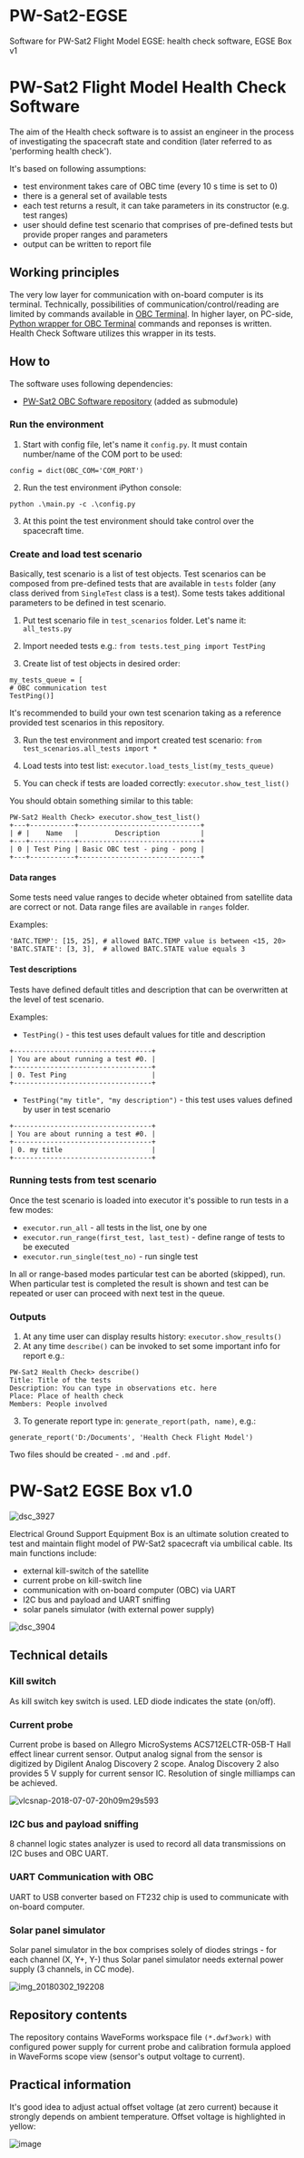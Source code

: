 # PW-Sat2-EGSE
Software for PW-Sat2 Flight Model EGSE: health check software, EGSE Box v1

# PW-Sat2 Flight Model Health Check Software

The aim of the Health check software is to assist an engineer in the process of investigating the spacecraft state and condition (later referred to as 'performing health check').

It's based on following assumptions:
* test environment takes care of OBC time (every 10 s time is set to 0)
* there is a general set of available tests
* each test returns a result, it can take parameters in its constructor (e.g. test ranges)
* user should define test scenario that comprises of pre-defined tests but provide proper ranges and parameters
* output can be written to report file

## Working principles

The very low layer for communication with on-board computer is its terminal. Technically, possibilities of communication/control/reading are limited by commands available in [OBC Terminal](https://github.com/PW-Sat2/PWSat2OBC/blob/master/src/terminal.cpp#L7). In higher layer, on PC-side, [Python wrapper for OBC Terminal](https://github.com/PW-Sat2/PWSat2OBC/tree/master/integration_tests/obc) commands and reponses is written. Health Check Software utilizes this wrapper in its tests.

## How to

The software uses following dependencies:

* [PW-Sat2 OBC Software repository](https://github.com/PW-Sat2/PWSat2OBC) (added as submodule)

### Run the environment

1. Start with config file, let's name it `config.py`. It must contain number/name of the COM port to be used:

```
config = dict(OBC_COM='COM_PORT')
```

2. Run the test environment iPython console:

```python .\main.py -c .\config.py```

3. At this point the test environment should take control over the spacecraft time.

### Create and load test scenario

Basically, test scenario is a list of test objects. Test scenarios can be composed from pre-defined tests that are available in `tests` folder (any class derived from `SingleTest` class is a test). Some tests takes additional parameters to be defined in test scenario.

1. Put test scenario file in `test_scenarios` folder. Let's name it: `all_tests.py`

2. Import needed tests e.g.: `from tests.test_ping import TestPing`

2. Create list of test objects in desired order:

```
my_tests_queue = [
# OBC communication test
TestPing()]
```

It's recommended to build your own test scenarion taking as a reference provided test scenarios in this repository.

3. Run the test environment and import created test scenario:
`from test_scenarios.all_tests import *`

4. Load tests into test list:
`executor.load_tests_list(my_tests_queue)`

5. You can check if tests are loaded correctly:
`executor.show_test_list()`

You should obtain something similar to this table:
```
PW-Sat2 Health Check> executor.show_test_list()
+---+-----------+------------------------------+
| # |    Name   |         Description          |
+---+-----------+------------------------------+
| 0 | Test Ping | Basic OBC test - ping - pong |
+---+-----------+------------------------------+
```

#### Data ranges

Some tests need value ranges to decide wheter obtained from satellite data are correct or not. Data range files are available in `ranges` folder.

Examples:
```
'BATC.TEMP': [15, 25], # allowed BATC.TEMP value is between <15, 20>
'BATC.STATE': [3, 3],  # allowed BATC.STATE value equals 3
```

#### Test descriptions
Tests have defined default titles and description that can be overwritten at the level of test scenario.

Examples:
* `TestPing()` - this test uses default values for title and description

```
+----------------------------------+
| You are about running a test #0. |
+----------------------------------+
| 0. Test Ping                     |
+----------------------------------+
```

* `TestPing("my title", "my description")` - this test uses values defined by user in test scenario

```
+----------------------------------+
| You are about running a test #0. |
+----------------------------------+
| 0. my title                      |
+----------------------------------+
```

### Running tests from test scenario

Once the test scenario is loaded into executor it's possible to run tests in a few modes:
* `executor.run_all` - all tests in the list, one by one
* `executor.run_range(first_test, last_test)` - define range of tests to be executed
* `executor.run_single(test_no)` - run single test

In all or range-based modes particular test can be aborted (skipped), run. When particular test is completed the result is shown and test can be repeated or user can proceed with next test in the queue.

### Outputs

1. At any time user can display results history: `executor.show_results()`
2. At any time `describe()` can be invoked to set some important info for report e.g.:
```
PW-Sat2 Health Check> describe()
Title: Title of the tests
Description: You can type in observations etc. here
Place: Place of health check
Members: People involved
```
3. To generate report type in: `generate_report(path, name)`, e.g.:
```
generate_report('D:/Documents', 'Health Check Flight Model')
```
Two files should be created - `.md` and `.pdf`.



# PW-Sat2 EGSE Box v1.0

![dsc_3927](https://user-images.githubusercontent.com/6267528/42413528-b9d6f1a8-8222-11e8-9e28-1fd7c849faef.JPG)

Electrical Ground Support Equipment Box is an ultimate solution created to test and maintain flight model of PW-Sat2 spacecraft via umbilical cable. Its main functions include:
* external kill-switch of the satellite
* current probe on kill-switch line
* communication with on-board computer (OBC) via UART
* I2C bus and payload and UART sniffing
* solar panels simulator (with external power supply)

![dsc_3904](https://user-images.githubusercontent.com/6267528/42413513-806ea3ca-8222-11e8-9bac-681745ecf1c2.JPG)



## Technical details

### Kill switch
As kill switch key switch is used. LED diode indicates the state (on/off).

### Current probe

Current probe is based on Allegro MicroSystems ACS712ELCTR-05B-T Hall effect linear current sensor. Output analog signal from the sensor is digitized by Digilent Analog Discovery 2 scope. Analog Discovery 2 also provides 5 V supply for current sensor IC. Resolution of single milliamps can be achieved.

![vlcsnap-2018-07-07-20h09m29s593](https://user-images.githubusercontent.com/6267528/42413502-26df1510-8222-11e8-968d-9449a5192b0c.png)

### I2C bus and payload sniffing

8 channel logic states analyzer is used to record all data transmissions on I2C buses and OBC UART.

### UART Communication with OBC

UART to USB converter based on FT232 chip is used to communicate with on-board computer.

### Solar panel simulator

Solar panel simulator in the box comprises solely of diodes strings - for each channel (X, Y+, Y-) thus Solar panel simulator needs external power supply (3 channels, in CC mode).

![img_20180302_192208](https://user-images.githubusercontent.com/6267528/42413545-16c678e8-8223-11e8-83e0-b5dc84e1e0ca.jpg)

## Repository contents

The repository contains WaveForms workspace file `(*.dwf3work)` with configured power supply for current probe and calibration formula apploed in WaveForms scope view (sensor's output voltage to current).

## Practical information
It's good idea to adjust actual offset voltage (at zero current) because it strongly depends on ambient temperature.
Offset voltage is highlighted in yellow:

![image](https://user-images.githubusercontent.com/6267528/42413646-b87bf036-8224-11e8-9ef0-7db59b9c4a27.png)

